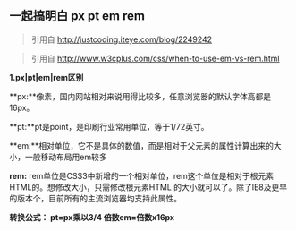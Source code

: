 一起搞明白 px pt em rem
--
>引用自 http://justcoding.iteye.com/blog/2249242

>引用自 http://www.w3cplus.com/css/when-to-use-em-vs-rem.html



**1.px|pt|em|rem区别**

**px:**像素，国内网站相对来说用得比较多，任意浏览器的默认字体高都是16px。

**pt:**pt是point，是印刷行业常用单位，等于1/72英寸。

**em:**相对单位，它不是具体的数值，而是相对于父元素的属性计算出来的大小，一般移动布局用em较多

**rem:** rem单位是CSS3中新增的一个相对单位，rem这个单位是相对于根元素HTML的。想修改大小，只需修改根元素HTML 的大小就可以了。除了IE8及更早的版本个，目前所有的主流浏览器均支持此属性。


**转换公式：
pt=px乘以3/4
倍数em=倍数x16px**







